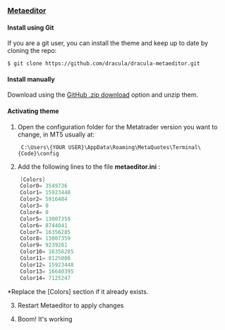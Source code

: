 ### [Metaeditor](https://www.metatrader5.com/pt/automated-trading/metaeditor)

#### Install using Git

If you are a git user, you can install the theme and keep up to date by cloning the repo:

    $ git clone https://github.com/dracula/dracula-metaeditor.git

#### Install manually

Download using the [GitHub .zip download](https://github.com/dracula/template/archive/master.zip) option and unzip them.

#### Activating theme

1. Open the configuration folder for the Metatrader version you want to change, in MT5 usually at:

        C:\Users\{YOUR USER}\AppData\Roaming\MetaQuotes\Terminal\{Code}\config

2. Add the following lines to the file **metaeditor.ini**   :
``` c++
    [Colors]
    Color0= 3549736
    Color1= 15923448
    Color2= 5916484
    Color3= 0
    Color4= 0
    Color5= 13007359
    Color6= 8744041
    Color7= 16356285
    Color8= 13007359
    Color9= 9239281
    Color10= 16356285
    Color11= 8125008
    Color12= 15923448
    Color13= 16640395
    Color14= 7125247 
```
*Replace the [Colors] section if it already exists.
  
3. Restart Metaeditor to apply changes

4. Boom! It's working
